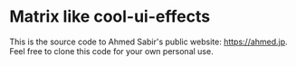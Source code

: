 # Matrix like cool-ui-effects

This is the source code to Ahmed Sabir's public website: https://ahmed.jp. Feel free to clone this code for your own personal use.
